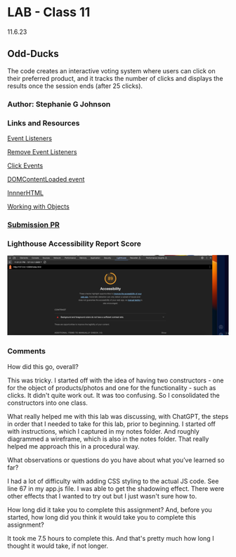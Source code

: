 # LAB - Class 11

11.6.23

## Odd-Ducks

The code creates an interactive voting system where users can click on their preferred product, and it tracks the number of clicks and displays the results once the session ends (after 25 clicks).

### Author: Stephanie G Johnson

### Links and Resources

[Event Listeners](https://www.w3schools.com/js/js_htmldom_eventlistener.asp)

[Remove Event Listeners](https://developer.mozilla.org/en-US/docs/Web/API/EventTarget/removeEventListener)

[Click Events](https://developer.mozilla.org/en-US/docs/Web/API/Element/click_event)

[DOMContentLoaded event](https://developer.mozilla.org/en-US/docs/Web/API/Document/DOMContentLoaded_event)

[InnnerHTML](https://developer.mozilla.org/en-US/docs/Web/API/Element/innerHTML)

[Working with Objects](https://developer.mozilla.org/en-US/docs/Web/JavaScript/Guide/Working_with_objects)



### [Submission PR](https://stepheegee.github.io/odd-duck)


### Lighthouse Accessibility Report Score
![Lighthouse](img/lighthouse.png)



### Comments

How did this go, overall?

This was tricky. I started off with the idea of having two constructors - one for the object of products/photos and one for the functionality - such as clicks. It didn't quite work out. It was too confusing. So I consolidated the constructors into one class. 

What really helped me with this lab was discussing, with ChatGPT, the steps in order that I needed to take for this lab, prior to beginning. I started off with instructions, which I captured in my notes folder. And roughly diagrammed a wireframe, which is also in the notes folder. That really helped me approach this in a procedural way. 

What observations or questions do you have about what you’ve learned so far?

I had a lot of difficulty with adding CSS styling to the actual JS code. See line 67 in my app.js file. I was able to get the shadowing effect. There were other effects that I wanted to try out but I just wasn't sure how to. 

How long did it take you to complete this assignment? And, before you started, how long did you think it would take you to complete this assignment?

It took me 7.5 hours to complete this. And that's pretty much how long I thought it would take, if not longer. 



